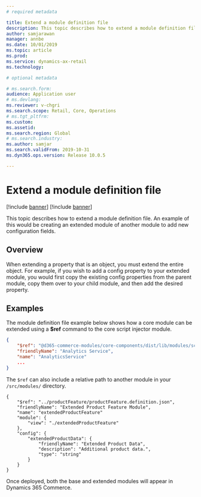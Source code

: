 ```yaml
---
# required metadata

title: Extend a module definition file
description: This topic describes how to extend a module definition file.
author: samjarawan
manager: annbe
ms.date: 10/01/2019
ms.topic: article
ms.prod: 
ms.service: dynamics-ax-retail
ms.technology: 

# optional metadata

# ms.search.form: 
audience: Application user
# ms.devlang: 
ms.reviewer: v-chgri
ms.search.scope: Retail, Core, Operations
# ms.tgt_pltfrm: 
ms.custom: 
ms.assetid: 
ms.search.region: Global
# ms.search.industry: 
ms.author: samjar
ms.search.validFrom: 2019-10-31
ms.dyn365.ops.version: Release 10.0.5

---
```

#  Extend a module definition file

[!include [banner](../includes/preview-banner.md)]
[!include [banner](../includes/banner.md)]

This topic describes how to extend a module definition file. An example of this would be creating an extended module of another module to add new configuration fields.

## Overview
When extending a property that is an object, you must extend the entire object. For example, if you wish to add a config property to your extended module, you would first copy the existing config properties from the parent module, copy them over to your child module, and then add the desired property.

## Examples

The module definition file example below shows how a core module can be extended using a **$ref** command to the core script injector module.
```json
{
    "$ref": "@d365-commerce-modules/core-components/dist/lib/modules/script-injector/script-injector.definition.json",
    "friendlyName": "Analytics Service",
    "name": "AnalyticsService"
    ...
}
```

The `$ref` can also include a relative path to another module in your `/src/modules/` directory.
```
{
    "$ref": "../productFeature/productFeature.definition.json",
    "friendlyName": "Extended Product Feature Module",
    "name": "extendedProductFeature"
    "module": {
        "view": "./extendedProductFeature"
    },
    "config": {
        "extendedProductData": {
            "friendlyName": "Extended Product Data",
            "description": "Additional product data.",
            "type": "string"
        }
    }
}
```

Once deployed, both the base and extended modules will appear in Dynamics 365 Commerce.
